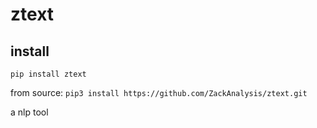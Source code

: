# ztext

## install

`pip install ztext`

from source:
`pip3 install https://github.com/ZackAnalysis/ztext.git`

a nlp tool
